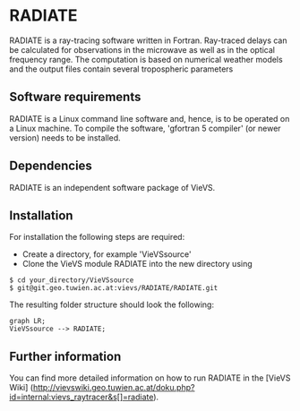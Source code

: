 
# RADIATE

RADIATE is a ray-tracing software written in Fortran. Ray-traced delays can be calculated for observations in the microwave as well as in the optical frequency range. The computation is based on numerical weather models and the output files contain several tropospheric parameters


## Software requirements

RADIATE is a Linux command line software and, hence,  is to be operated on a Linux machine. To compile the software, 'gfortran 5 compiler' (or newer version) needs to be installed.


## Dependencies

RADIATE is an independent software package of VieVS.


## Installation

For installation the following steps are required:
* Create a directory, for example 'VieVSsource'
* Clone the VieVS module RADIATE into the new directory using

```
$ cd your_directory/VieVSsource
$ git@git.geo.tuwien.ac.at:vievs/RADIATE/RADIATE.git
```

The resulting folder structure should look the following:

```mermaid
graph LR;
VieVSsource --> RADIATE;
```


## Further information

You can find more detailed information on how to run RADIATE in the [VieVS Wiki] (http://vievswiki.geo.tuwien.ac.at/doku.php?id=internal:vievs_raytracer&s[]=radiate).